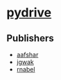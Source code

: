 # [pydrive](https://pypi.org/project/pydrive)



## Publishers
- [aafshar](https://pypi.org/user/aafshar)
- [jgwak](https://pypi.org/user/jgwak)
- [rnabel](https://pypi.org/user/rnabel)

